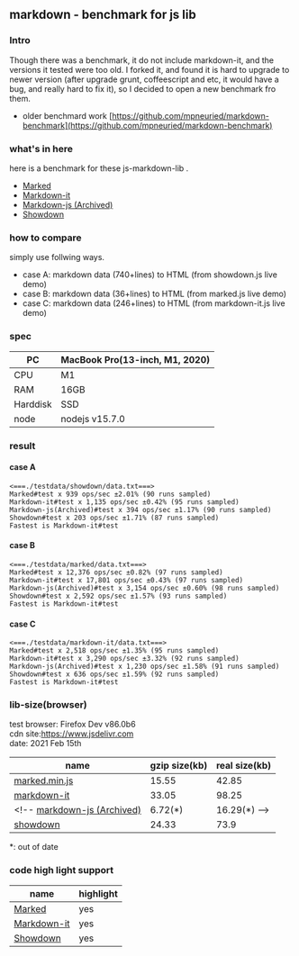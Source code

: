## markdown - benchmark for js lib

### Intro

Though there was a benchmark, it do not include markdown-it, and the versions it tested were too old.
I forked it, and found it is hard to upgrade to newer version
(after upgrade grunt, coffeescript and etc, it would have a bug, and really hard to fix it),
so I decided to open a new benchmark fro them.

+ older benchmard work
[https://github.com/mpneuried/markdown-benchmark](https://github.com/mpneuried/markdown-benchmark)

### what's in here

here is a benchmark for these js-markdown-lib .

+ [Marked](https://github.com/markedjs/marked)
+ [Markdown-it](https://github.com/markdown-it/markdown-it)
+ [Markdown-js (Archived)](https://github.com/evilstreak/markdown-js)
+ [Showdown](https://github.com/showdownjs/showdown)

### how to compare

simply use follwing ways.

+ case A: markdown data (740+lines) to HTML (from showdown.js live demo)
+ case B: markdown data (36+lines) to HTML (from marked.js live demo)
+ case C: markdown data (246+lines) to HTML (from markdown-it.js live demo)

### spec

PC|MacBook Pro(13-inch, M1, 2020)   
--|--
CPU| M1  
RAM| 16GB  
Harddisk|SSD  
node| nodejs v15.7.0  


### result

#### case A

```
<===./testdata/showdown/data.txt===>
Marked#test x 939 ops/sec ±2.01% (90 runs sampled)
Markdown-it#test x 1,135 ops/sec ±0.42% (95 runs sampled)
Markdown-js(Archived)#test x 394 ops/sec ±1.17% (90 runs sampled)
Showdown#test x 203 ops/sec ±1.71% (87 runs sampled)
Fastest is Markdown-it#test
```

#### case B

```
<===./testdata/marked/data.txt===>
Marked#test x 12,376 ops/sec ±0.82% (97 runs sampled)
Markdown-it#test x 17,801 ops/sec ±0.43% (97 runs sampled)
Markdown-js(Archived)#test x 3,154 ops/sec ±0.60% (98 runs sampled)
Showdown#test x 2,592 ops/sec ±1.57% (93 runs sampled)
Fastest is Markdown-it#test
```

#### case C

```
<===./testdata/markdown-it/data.txt===>
Marked#test x 2,518 ops/sec ±1.35% (95 runs sampled)
Markdown-it#test x 3,290 ops/sec ±3.32% (92 runs sampled)
Markdown-js(Archived)#test x 1,230 ops/sec ±1.58% (91 runs sampled)
Showdown#test x 636 ops/sec ±1.59% (92 runs sampled)
Fastest is Markdown-it#test
```

### lib-size(browser)

test browser: Firefox Dev v86.0b6  
cdn site:https://www.jsdelivr.com  
date: 2021 Feb 15th  

name|gzip size(kb)|real size(kb)
--|--|--
[marked.min.js](https://cdn.jsdelivr.net/npm/marked/marked.min.js)|15.55|42.85
[markdown-it](https://cdn.jsdelivr.net/npm/markdown-it@12.0.4/dist/markdown-it.min.js)|33.05|98.25
<!-- [markdown-js (Archived)](https://cdn.jsdelivr.net/npm/markdown@0.5.0/lib/markdown.min.js)|6.72(*)|16.29(*) -->
[showdown](https://cdn.jsdelivr.net/npm/showdown@1.9.1/dist/showdown.min.js)|24.33|73.9

*: out of date

### code high light support


name|highlight
--|--
[Marked](https://github.com/markedjs/marked)|yes
[Markdown-it](https://github.com/markdown-it/markdown-it)|yes
[Showdown](https://github.com/showdownjs/showdown)|yes
